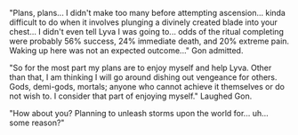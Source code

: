 "Plans, plans... I didn't make too many before attempting ascension... kinda difficult to do when it involves plunging a divinely created blade into your chest... I didn't even tell Lyva I was going to... odds of the ritual completing were probably 56% success, 24% immediate death, and 20% extreme pain. Waking up here was not an expected outcome..." Gon admitted.

"So for the most part my plans are to enjoy myself and help Lyva. Other than that, I am thinking I will go around dishing out vengeance for others. Gods, demi-gods, mortals; anyone who cannot achieve it themselves or do not wish to. I consider that part of enjoying myself." Laughed Gon.

"How about you? Planning to unleash storms upon the world for... uh... some reason?"